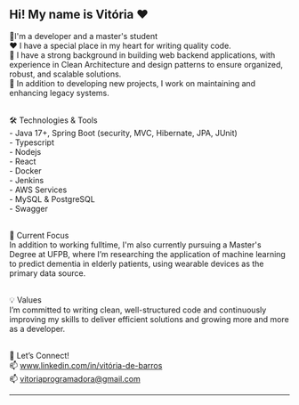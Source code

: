 ## Hi! My name is Vitória ❤️

<!--
**vitoriaacarvalho/vitoriaacarvalho** is a ✨ _special_ ✨ repository because its `README.md` (this file) appears on your GitHub profile.

Here are some ideas to get you started:

- 🔭 I’m currently working on ...
- 🌱 I’m currently learning ...
- 👯 I’m looking to collaborate on ...
- 🤔 I’m looking for help with ...
- 💬 Ask me about ...
- 📫 How to reach me: ...
- 😄 Pronouns: ...

-->
🔹I'm a developer and a master's student
<br>❤️ I have a special place in my heart for writing quality code. 
<br>🔹 I have a strong background in building web backend applications, with experience in Clean Architecture and design patterns to ensure organized, robust, and scalable solutions.
<br>🔹 In addition to developing new projects, I work on maintaining and enhancing legacy systems.

<br>🛠️ Technologies & Tools
<br> - Java 17+, Spring Boot (security, MVC, Hibernate, JPA, JUnit)
<br> - Typescript
<br> - Nodejs
<br> - React
<br> - Docker 
<br> - Jenkins
<br> - AWS Services
<br> - MySQL & PostgreSQL
<br> - Swagger

<br>🌱 Current Focus
<br>In addition to working fulltime, I'm also currently pursuing a Master's Degree at UFPB, where I’m researching the application of machine learning to predict dementia in elderly patients, using wearable devices as the primary data source.

<br>💡 Values
<br>I’m committed to writing clean, well-structured code and continuously improving my skills to deliver efficient solutions and growing more and more as a developer.

<br>🤝 Let’s Connect!
<br>📫 www.linkedin.com/in/vitória-de-barros
<br>📫 vitoriaprogramadora@gmail.com

</div>    
<hr>
